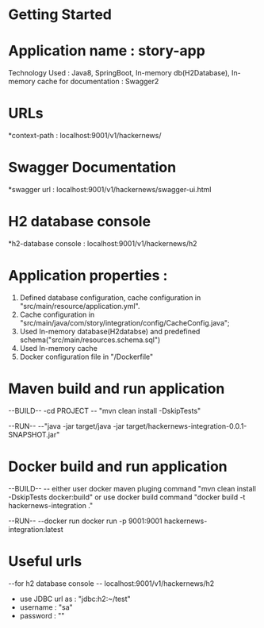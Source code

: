 # Getting Started

# Application name : story-app

Technology Used : Java8, SpringBoot, In-memory db(H2Database), In-memory cache
for documentation : Swagger2

# URLs
*context-path : localhost:9001/v1/hackernews/

# Swagger Documentation
*swagger url : localhost:9001/v1/hackernews/swagger-ui.html

# H2 database console
*h2-database console : localhost:9001/v1/hackernews/h2

# Application properties :
 1. Defined database configuration, cache configuration in "src/main/resource/application.yml".
 2. Cache configuration in "src/main/java/com/story/integration/config/CacheConfig.java";
 2. Used In-memory database(H2databse)  and predefined schema("src/main/resources.schema.sql")
 3. Used In-memory cache
 4. Docker configuration file in "/Dockerfile"
 
 
# Maven build and run application
--BUILD-- 
-cd PROJECT
-- "mvn clean install -DskipTests"

--RUN--
--"java -jar target/java -jar target/hackernews-integration-0.0.1-SNAPSHOT.jar"

# Docker build and run application
--BUILD--
  -- either user docker maven pluging command "mvn clean install -DskipTests docker:build" or use docker build command "docker build -t hackernews-integration ." 
  
  --RUN--
  --docker run docker run -p 9001:9001 hackernews-integration:latest

# Useful urls
--for h2 database console
  -- localhost:9001/v1/hackernews/h2
   * use JDBC url as : "jdbc:h2:~/test"
   * username : "sa"
   * password : ""
   
 